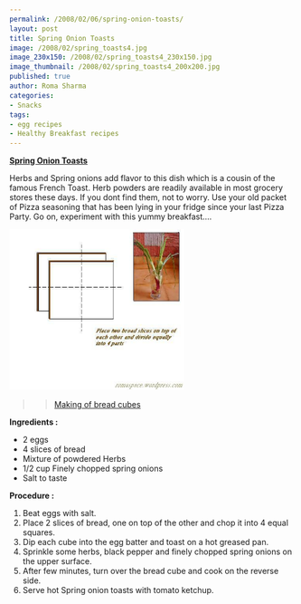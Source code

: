 ```yaml
--- 
permalink: /2008/02/06/spring-onion-toasts/
layout: post
title: Spring Onion Toasts
image: /2008/02/spring_toasts4.jpg
image_230x150: /2008/02/spring_toasts4_230x150.jpg
image_thumbnail: /2008/02/spring_toasts4_200x200.jpg
published: true
author: Roma Sharma
categories: 
- Snacks
tags:
- egg recipes
- Healthy Breakfast recipes
---
```

<span style="text-decoration:underline;"><strong>Spring Onion Toasts</strong></span>

Herbs and Spring onions add flavor to this dish which is a cousin of the famous French Toast. Herb powders are readily available in most grocery stores these days. If you dont find them, not to worry. Use your old packet of Pizza seasoning that has been lying in your fridge since your last Pizza Party. Go on, experiment with this yummy breakfast....

<a title="spring_toasts4.jpg" href="/2008/02/spring_toasts4.jpg"><img src="/2008/02/spring_toasts4.jpg" alt="spring_toasts4.jpg" width="309" height="284" /></a>
<blockquote>
<blockquote><a title="Making of bread cubes" href="/2008/02/spring_toasts.jpg">Making of bread cubes</a></blockquote>
</blockquote>
<strong>Ingredients :</strong>
<ul>
	<li>2 eggs</li>
	<li>4 slices of bread</li>
	<li>Mixture of powdered Herbs</li>
	<li>1/2 cup Finely chopped spring onions</li>
	<li>Salt to taste</li>
</ul>
<strong>Procedure :</strong>
<ol>
	<li>Beat eggs with salt.</li>
	<li>Place 2 slices of bread, one on top of the other and chop it into 4 equal squares.</li>
	<li>Dip each cube into the egg batter and toast on a hot greased pan.</li>
	<li>Sprinkle some herbs, black pepper and finely chopped spring onions on the upper surface.</li>
	<li>After few minutes, turn over the bread cube and cook on the reverse side.</li>
	<li>Serve hot Spring onion toasts with tomato ketchup.</li>
</ol>
